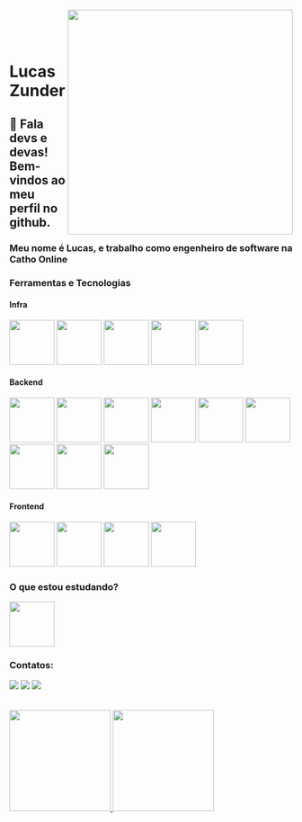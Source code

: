 <img align="right" width="400px" style="margin-top:-20px" src="https://user-images.githubusercontent.com/35578650/176032691-9f6c8e45-75a4-4c67-a84c-6a5bc2e1e00f.png">

</br>
</br>

<div dsplay="inline-block">
 
 <h1 align="left">Lucas Zunder</h1>
 <h2 align="left">👋 Fala devs e devas! Bem-vindos ao meu perfil no github.</h1>
 <h3 align="left">Meu nome é Lucas, e trabalho como engenheiro de software na Catho Online</h1>

</div>



### Ferramentas e Tecnologias

#### Infra
<img src="https://cdn.jsdelivr.net/gh/devicons/devicon/icons/amazonwebservices/amazonwebservices-plain-wordmark.svg" width="80" height="80" />   <img src="https://cdn.jsdelivr.net/gh/devicons/devicon/icons/digitalocean/digitalocean-original-wordmark.svg" width="80" height="80" />   <img src="https://cdn.jsdelivr.net/gh/devicons/devicon/icons/grafana/grafana-original-wordmark.svg" width="80" height="80" />  <img src="https://cdn.jsdelivr.net/gh/devicons/devicon/icons/terraform/terraform-original-wordmark.svg" width="80" height="80" />   <img src="https://cdn.jsdelivr.net/gh/devicons/devicon/icons/ansible/ansible-plain-wordmark.svg" width="80" height="80" />
#### Backend
 <img src="https://cdn.jsdelivr.net/gh/devicons/devicon/icons/nodejs/nodejs-plain-wordmark.svg" width="80" height="80" /> <img src="https://cdn.jsdelivr.net/gh/devicons/devicon/icons/typescript/typescript-plain.svg" width="80" height="80" />  <img src="https://cdn.jsdelivr.net/gh/devicons/devicon/icons/express/express-original.svg" width="80" height="80" /> <img src="https://cdn.jsdelivr.net/gh/devicons/devicon/icons/rails/rails-plain-wordmark.svg" width="80" height="80" /> <img src="https://cdn.jsdelivr.net/gh/devicons/devicon/icons/postgresql/postgresql-plain-wordmark.svg" width="80" height="80" />   <img src="https://cdn.jsdelivr.net/gh/devicons/devicon/icons/mongodb/mongodb-plain-wordmark.svg" width="80" height="80" />   <img src="https://cdn.jsdelivr.net/gh/devicons/devicon/icons/redis/redis-plain-wordmark.svg" width="80" height="80" />  <img src="https://cdn.jsdelivr.net/gh/devicons/devicon/icons/jest/jest-plain.svg" width="80" height="80" />  <img src="https://cdn.jsdelivr.net/gh/devicons/devicon/icons/git/git-plain-wordmark.svg" width="80" height="80" />   

#### Frontend
<img src="https://cdn.jsdelivr.net/gh/devicons/devicon/icons/javascript/javascript-plain.svg" width="80" height="80" />    <img src="https://cdn.jsdelivr.net/gh/devicons/devicon/icons/css3/css3-plain.svg" width="80" height="80" />  <img src="https://cdn.jsdelivr.net/gh/devicons/devicon/icons/materialui/materialui-plain.svg" width="80" height="80" /> <img src="https://cdn.jsdelivr.net/gh/devicons/devicon/icons/react/react-original-wordmark.svg" width="80" height="80" />
  

### O que estou estudando?
   <img src="https://cdn.jsdelivr.net/gh/devicons/devicon/icons/go/go-original-wordmark.svg" width="80" height="80" /> 

### Contatos:

<div>
<a href="https://instagram.com/zunderlucas" target="_blank"><img src="https://img.shields.io/badge/-Instagram-%23E4805F?style=for-the-badge&logo=instagram&logoColor=white" target="_blank"></a>
<a href = "mailto:contato@devzunder@gmail.com"><img src="https://img.shields.io/badge/Gmail-D14836?style=for-the-badge&logo=gmail&logoColor=white" target="_blank"></a>
<a href="https://www.linkedin.com/in/zunder" target="_blank"><img src="https://img.shields.io/badge/-LinkedIn-%230077B5?style=for-the-badge&logo=linkedin&logoColor=white" target="_blank"></a>   
</div>
</br></br>
<div>
<a href="https://github.com/lucaszunder">
<img height="180em" src="https://github-readme-stats.vercel.app/api/top-langs/?username=lucaszunder&layout=compact&langs_count=7&theme=dracula"/>
<img height="180em" src="https://github-readme-stats.vercel.app/api?username=lucaszunder&show_icons=true&theme=dracula&include_all_commits=true&count_private=true"/>
</div>